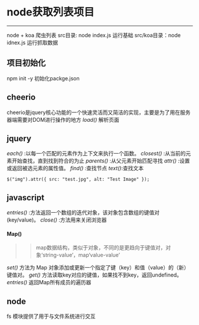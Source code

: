 # node获取列表项目
---
node + koa 爬虫列表
src目录: node index.js 运行基础
src/koa目录：node idnex.js 运行抓取数据

## 项目初始化
npm init -y   初始化packge.json


## cheerio
cheerio是jquery核心功能的一个快速灵活而又简洁的实现，主要是为了用在服务器端需要对DOM进行操作的地方
_load()_ 解析页面

## jquery
 _each()_ :以每一个匹配的元素作为上下文来执行一个函数。
 _closest()_  :从当前的元素开始查找，直到找到符合的为止
 _parents()_ :从父元素开始匹配寻找
 _attr()_ :设置或返回被选元素的属性值。
 _find()_ :查找节点
 _text()_:查找文本
````
$("img").attr({ src: "test.jpg", alt: "Test Image" });
````
## javascript
_entries()_ :方法返回一个数组的迭代对象，该对象包含数组的键值对 (key/value)。
_close()_ :方法用来关闭浏览器

#### Map()
>> map数据结构，类似于对象，不同的是更趋向于键值对，对象‘string-value’，map‘value-value’ 

_set()_ 方法为 Map 对象添加或更新一个指定了键（key）和值（value）的（新）键值对。
_get()_ 方法读取key对应的键值，如果找不到key，返回undefined。
_entries()_ 返回Map所有成员的遍历器

## node 

fs 模块提供了用于与文件系统进行交互


